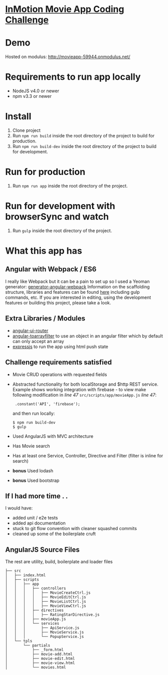 # [InMotion Movie App Coding Challenge](./CHALLANGE.md)

# Demo
Hosted on modulus: http://movieapp-59944.onmodulus.net/

# Requirements to run app locally
- NodeJS v4.0 or newer
- npm v3.3 or newer

# Install
1. Clone project
1. Run `npm run build` inside the root directory of the project to build for production.
1. Run `npm run build-dev` inside the root directory of the project to build for development.

# Run for production
1. Run `npm run app` inside the root directory of the project.

# Run for development with browserSync and watch
1. Run `gulp` inside the root directory of the project.

# What this app has
## Angular with Webpack / ES6
I really like Webpack but it can be a pain to set up so I used a Yeoman generator:
[generator-angular-webpack](https://www.npmjs.com/package/generator-angular-webpack)
Information on the scaffolding structure, libraries and features can be found [here](https://github.com/KarolAltamirano/generator-angular-webpack/blob/master/app/templates/common/README.md)
including gulp commands, etc.
If you are interested in editing, using the development features or building this project, please take a look.

## Extra Libraries / Modules
- [angular-ui-router](https://github.com/angular-ui/ui-router)
- [angular-toarrayfilter](https://github.com/petebacondarwin/angular-toArrayFilter) to use an object in an angular filter
which by default can only accept an array
- [expressjs](http://expressjs.com/) to run the app using html push state

## Challenge requirements satisfied
- Movie CRUD operations with requested fields
- Abstracted functionality for both localStorage and $http REST service. Example shows working integration with firebase - to view
    make following modification in _line 47_ `src/scripts/app/movieApp.js` _line 47_:

    ```
     .constant('API', 'firebase');
    ```
    and then run locally:

    ```
    $ npm run build-dev
    $ gulp
    ```
- Used AngularJS with MVC architecture
- Has Movie search
- Has at least one Service, Controller, Directive and Filter (filter is inline for search)
- **bonus** Used lodash
- **bonus** Used bootstrap

## If I had more time . .
I would have:

- added unit / e2e tests
- added api documentation
- stuck to git flow convention with cleaner squashed commits
- cleaned up some of the boilerplate cruft

## AngularJS Source Files
The rest are utility, build, boilerplate and loader files

```
├── src
│   ├── index.html
│   ├── scripts
│   │   ├── app
│   │   │   ├── controllers
│   │   │   │   ├── MovieCreateCtrl.js
│   │   │   │   ├── MovieEditCtrl.js
│   │   │   │   ├── MovieListCtrl.js
│   │   │   │   ├── MovieViewCtrl.js
│   │   │   ├── directives
│   │   │   │   ├── RatingStarDirective.js
│   │   │   ├── movieApp.js
│   │   │   └── services
│   │   │       ├── ApiService.js
│   │   │       ├── MovieService.js
│   │   │       └── PopupService.js
│   └── tpls
│       └── partials
│           ├── _form.html
│           ├── movie-add.html
│           ├── movie-edit.html
│           ├── movie-view.html
│           └── movies.html
```


